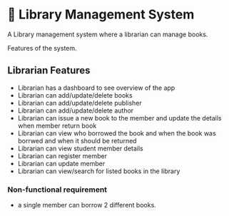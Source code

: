 # :book: Library Management System 
A Library management system where a librarian can manage books.

Features of the system.


## Librarian Features

* Librarian has a dashboard to see overview of the app
* Librarian can add/update/delete books
* Librarian can add/update/delete publisher
* Librarian can add/update/delete author
* Librarian can issue a new book to  the member and update the details when member return book
* Librarian can view who borrowed the book and when the book was borrwed and when it should be returned
* Librarian can view student member details
* Librarian can register member
* Librarian can update member
* Librarian can view/search for listed books in the library


### Non-functional requirement
* a single member can borrow 2 different books.
